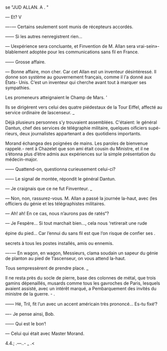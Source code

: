 se "JUD ALLAN. A  . "   

— Et? V

—-— Certains seulement sont munis de récepteurs accordés.

—— Si les autres nenregistrent rien...

— Uexpérience sera concluante, et Finvention de M. Allan sera vrai-sein»-
blablement adoptée pour les communications sans ﬁl en France.

—— Grosse affaire.

— Bonne affaire, mon cher. Car cet Allan est un inventeur désintéressé. Il
donne son système au gouvernement français, comme il l'a donné aux États-
Unis. C‘est un inventeur qui cherche avant tout à marquer ses sympathies.

Les promeneurs atteignaient le Champ de Mars. '

Ils se dirigèrent vers celui des quatre piédestaux de la Tour Eiffel, affecté
au service ordinaire de lascenseur. _

Déjà plusieurs personnes s’y trouvaient assemblées. C'étaient: le général
Dantun, chef des services de télégraphie militaire, quelques oiﬁciers supé-
rieurs, deux journalistes appartenant a des quotidiens importants.

Morand échangea des poignées de mains. Les paroles de bienvenue rappelé.-
rent à Chazelet que son ami était cousin du Ministre, et il ne s’étonna plus
d’étre admis aux expériences sur la simple présentation du médecin-major.

—— Quattend-on, questionna curieusement celui-ci?

—— Le signal de montée, répondit le général Dantun.

— Je craignais que ce ne fut Finventeur. _

— Non, non, rassurez-vous. M. Allan a passé la journée la-haut, avec
(les officiers du génie et les télégraphistes militaires.

— Ah! ah! En ce cas, nous n’aurons pas de ratés“?

— Je Fespère... Si tout marchait bien..., cela nous ‘retirerait une rude

épine du pied... Car l’ennui du sans ﬁl est que l‘on risque de confier ses .

secrets à tous les postes installés, amis ou ennemis.

—-— En wagon, en wagon, Messieurs, clama soudain un sapeur du génie
de planton au pied de 1’ascenseur, on vous attend la-haut.

Tous sempressèrent de prendre place. _

Il ne resta près du socle de pierre, base des colonnes de métal, que trois
gamins dépenaillés, musards comme tous les gavroches de Paris, lesquels
avaient assisté, avec un intérêt marqué, a Pembarquement des invités du
ministre de la guerre. - .

—— Hé, Tril, ﬁt l’un avec un accent américain très prononcé... Es-tu ﬁxé‘?

—- Je pense ainsi, Bob.

—— Qui est le bon‘!

— Celui qui était avec Master Morand.

 

 

4.4.; .—..- _ .\<

